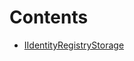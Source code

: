 

# Contents
- [IIdentityRegistryStorage](IIdentityRegistryStorage.sol/interface.IIdentityRegistryStorage.md)
